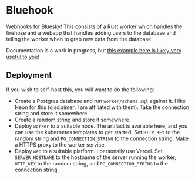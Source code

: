 # Bluehook

Webhooks for Bluesky! This consists of a Rust worker which handles the firehose and a webapp that handles adding users to the database and telling the worker when to grab new data from the database.

Documentation is a work in progress, but [this example here is likely very useful to you!](https://github.com/IAmJSD/bluehook-example/blob/main/app/api/bluesky/route.ts)

## Deployment

If you wish to self-host this, you will want to do the following:

- Create a Postgres database and run `worker/schema.sql` against it. I like Neon for this (disclaimer: I am affiliated with them). Take the connection string and store it somewhere.
- Create a random string and store it somewhere.
- Deploy `worker` to a suitable node. The artifact is available here, and you can use the kubernetes templates to get started. Set `HTTP_KEY` to the random string and `PG_CONNECTION_STRING` to the connection string. Make a HTTPS proxy to the worker service.
- Deploy `web` to a suitable platform. I personally use Vercel. Set `SERVER_HOSTNAME` to the hostname of the server running the worker, `HTTP_KEY` to the random string, and `PG_CONNECTION_STRING` to the connection string.

